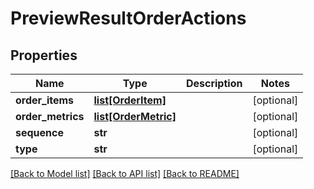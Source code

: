 # PreviewResultOrderActions

## Properties
Name | Type | Description | Notes
------------ | ------------- | ------------- | -------------
**order_items** | [**list[OrderItem]**](OrderItem.md) |  | [optional] 
**order_metrics** | [**list[OrderMetric]**](OrderMetric.md) |  | [optional] 
**sequence** | **str** |  | [optional] 
**type** | **str** |  | [optional] 

[[Back to Model list]](../README.md#documentation-for-models) [[Back to API list]](../README.md#documentation-for-api-endpoints) [[Back to README]](../README.md)


